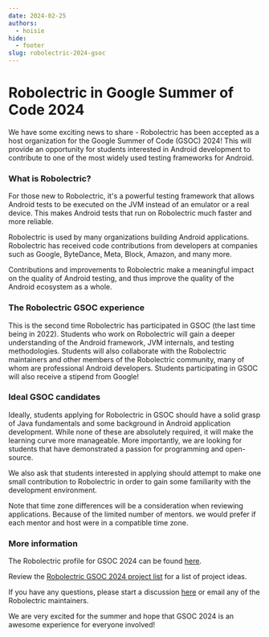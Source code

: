 ```yaml
---
date: 2024-02-25
authors:
  - hoisie
hide:
  - footer
slug: robolectric-2024-gsoc
---
```


# Robolectric in Google Summer of Code 2024

We have some exciting news to share - Robolectric has been accepted as a host
organization for the Google Summer of Code (GSOC) 2024! This will provide an
opportunity for students interested in Android development to contribute to one
of the most widely used testing frameworks for Android.

<!-- more -->

### What is Robolectric?

For those new to Robolectric, it's a powerful testing framework that allows
Android tests to be executed on the JVM instead of an emulator or a real device.
This makes Android tests that run on Robolectric much faster and more reliable.

Robolectric is used by many organizations building Android applications.
Robolectric has received code contributions from developers at companies such as
Google, ByteDance, Meta, Block, Amazon, and many more.

Contributions and improvements to Robolectric make a meaningful impact on the
quality of Android testing, and thus improve the quality of the Android
ecosystem as a whole.

### The Robolectric GSOC experience

This is the second time Robolectric has participated in GSOC (the last time
being in 2022). Students who work on Robolectric will gain a deeper
understanding of the Android framework, JVM internals, and testing
methodologies. Students will also collaborate with the Robolectric maintainers
and other members of the Robolectric community, many of whom are professional
Android developers. Students participating in GSOC will also receive a stipend
from Google!

### Ideal GSOC candidates

Ideally, students applying for Robolectric in GSOC should have a solid grasp of
Java fundamentals and some background in Android application development. While
none of these are absolutely required, it will make the learning curve more
manageable. More importantly, we are looking for students that have demonstrated
a passion for programming and open-source.

We also ask that students interested in applying should attempt to make one
small contribution to Robolectric in order to gain some familiarity with the
development environment.

Note that time zone differences will be a consideration when reviewing
applications.  Because of the limited number of mentors. we would prefer if each
mentor and host were in a compatible time zone.

### More information

The Robolectric profile for GSOC 2024 can be found [here](https://summerofcode.withgoogle.com/programs/2024/organizations/robolectric).

Review the [Robolectric GSOC 2024 project
list](https://docs.google.com/presentation/d/1Wyqkef0bK3c9EbZzTdFw7S9Hx5-fq9iRgNbVWozQ2q0/edit?usp=sharing) for a list of project ideas.

If you have any questions, please start a discussion
[here](https://github.com/robolectric/robolectric/discussions) or email any of
the Robolectric maintainers.

We are very excited for the summer and hope that GSOC 2024 is an awesome experience for
everyone involved!
